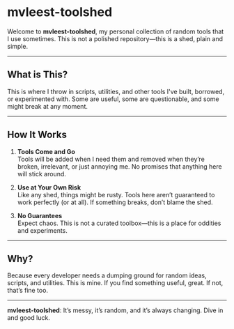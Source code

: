 # mvleest-toolshed

Welcome to **mvleest-toolshed**, my personal collection of random tools that I use sometimes. This is not a polished repository—this is a shed, plain and simple.

---

## What is This?

This is where I throw in scripts, utilities, and other tools I've built, borrowed, or experimented with. Some are useful, some are questionable, and some might break at any moment.

---

## How It Works

1. **Tools Come and Go**  
   Tools will be added when I need them and removed when they’re broken, irrelevant, or just annoying me. No promises that anything here will stick around.

2. **Use at Your Own Risk**  
   Like any shed, things might be rusty. Tools here aren’t guaranteed to work perfectly (or at all). If something breaks, don’t blame the shed.

3. **No Guarantees**  
   Expect chaos. This is not a curated toolbox—this is a place for oddities and experiments.

---

## Why?

Because every developer needs a dumping ground for random ideas, scripts, and utilities. This is mine. If you find something useful, great. If not, that’s fine too. 

---

**mvleest-toolshed**: It’s messy, it’s random, and it’s always changing. Dive in and good luck.